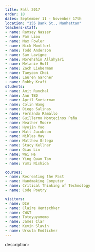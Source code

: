 ```yaml
---
title: Fall 2017
order: 10
dates: September 11 - November 17th
location: "155 Bank St., Manhattan"
teachers-staff:
- name: Ramsey Nasser
- name: Pam Liou
- name: Max Fowler
- name: Nick Montfort
- name: Todd Anderson
- name: Sam Lavigne
- name: Morehshin Allahyari
- name: Melanie Hoff
- name: Zach Lieberman
- name: Taeyoon Choi
- name: Lauren Gardner
- name: Robby Kraft
students: 
- name: Amit Runchal
- name: Ann TBD
- name: April Soetarman
- name: Colin Wang
- name: Diego Salinas
- name: Fernando Ramallo
- name: Guillermo Montecinos Peña
- name: Heather Moore
- name: Hyojin Yoo
- name: Matt Jacobson
- name: Niklas May
- name: Matthew Ortega
- name: Stacy Kellner
- name: Qiao Lin
- name: Wei He
- name: Ying Quan Tan
- name: Yumi Nishida

courses:
- name: Recreating the Past 
- name: Handmaking Computer
- name: Critical Thinking of Technology
- name: Code Poetry

visitors:
- name: DIA
- name: Claire Hentschker
- name: CW&T
- name: Totoyuyumomo
- name: James Clar
- name: Kevin Slavin
- name: Ursula Endlicher
---
```

description: 